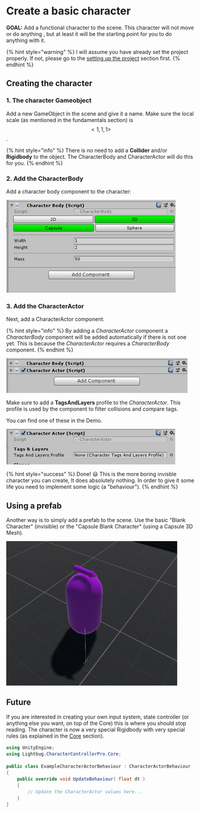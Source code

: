 # Create a basic character

**GOAL:** Add a functional character to the scene. This character will not move or do anything , but at least it will be the starting point for you to do anything with it.

{% hint style="warning" %}
I will assume you have already set the project properly. If not, please go to the [setting up the project](../../package/setting-up-the-project.md) section first.
{% endhint %}

## Creating the character

### 1. The character Gameobject

Add a new GameObject in the scene and give it a name. Make sure the local scale \(as mentioned in the fundamentals section\) is$$<1,1,1>$$.

{% hint style="info" %}
There is no need to add a **Collider** and/or **Rigidbody** to the object. The CharacterBody and CharacterActor will do this for you.
{% endhint %}

### 2. Add the CharacterBody

Add a character body component to the character:

![](../../.gitbook/assets/imagen%20%286%29.png)

### 3. Add the CharacterActor

Next, add a CharacterActor component.

{% hint style="info" %}
By adding a _CharacterActor_ component a _CharacterBody_ component will be added automatically if there is not one yet. This is because the _CharacterActor_ requires a _CharacterBody_ component.
{% endhint %}

![](../../.gitbook/assets/imagen%20%283%29.png)

Make sure to add a **TagsAndLayers** profile to the _CharacterActor_. This profile is used by the component to filter collisions and compare tags.

You can find one of these in the Demo.

![](../../.gitbook/assets/imagen%20%2812%29.png)

{% hint style="success" %}
Done! 😃 This is the more boring invisble character you can create, It does absolutely nothing. In order to give it some life you need to implement some logic \(a "behaviour"\).
{% endhint %}

## Using a prefab

Another way is to simply add a prefab to the scene. Use the basic "Blank Character" \(invisible\) or the "Capsule Blank Character" \(using a Capsule 3D Mesh\).

![&quot;Capsule Blank Character&quot; pregab](../../.gitbook/assets/imagen%20%2825%29.png)

## Future

If you are interested in creating your own input system, state controller \(or anything else you want, on top of the Core\) this is where you should stop reading. The character is now a very special Rigidbody with very special rules \(as explained in the [Core](../../fundamentals/untitled/) section\).

```csharp
using UnityEngine;
using Lightbug.CharacterControllerPro.Core;

public class ExampleCharacterActorBehaviour : CharacterActorBehaviour
{
    public override void UpdateBehaviour( float dt )
    {
        // Update the CharacterActor values here...
    }
}


```





## 











